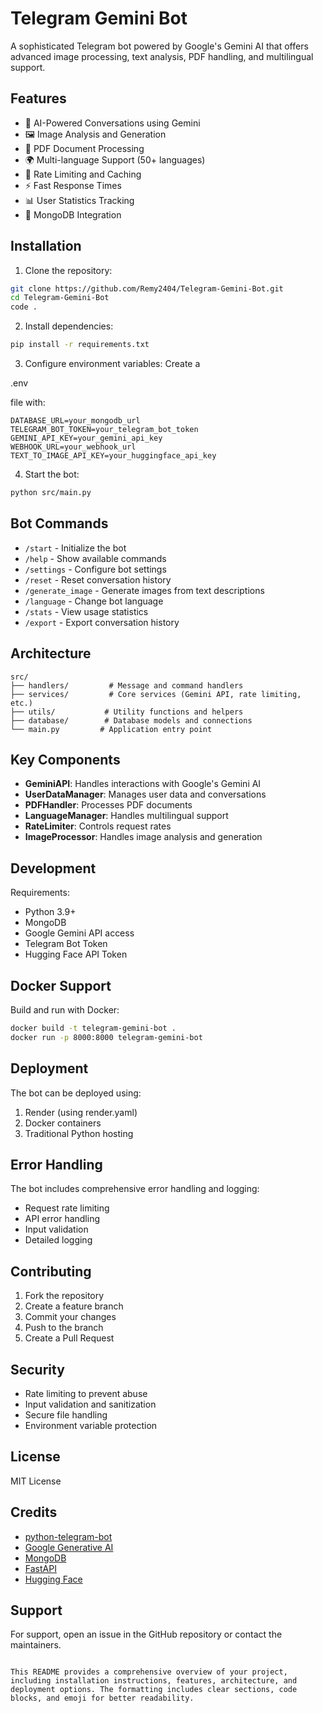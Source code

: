 
# Telegram Gemini Bot

A sophisticated Telegram bot powered by Google's Gemini AI that offers advanced image processing, text analysis, PDF handling, and multilingual support.

## Features

- 🤖 AI-Powered Conversations using Gemini
- 🖼️ Image Analysis and Generation
- 📄 PDF Document Processing
- 🌍 Multi-language Support (50+ languages)
- 🔄 Rate Limiting and Caching
- ⚡ Fast Response Times
- 📊 User Statistics Tracking
- 💾 MongoDB Integration

## Installation

1. Clone the repository:
```bash
git clone https://github.com/Remy2404/Telegram-Gemini-Bot.git
cd Telegram-Gemini-Bot
code .
```

2. Install dependencies:
```bash
pip install -r requirements.txt
```

3. Configure environment variables:
Create a 

.env

 file with:
```env
DATABASE_URL=your_mongodb_url
TELEGRAM_BOT_TOKEN=your_telegram_bot_token
GEMINI_API_KEY=your_gemini_api_key
WEBHOOK_URL=your_webhook_url
TEXT_TO_IMAGE_API_KEY=your_huggingface_api_key
```

4. Start the bot:
```bash
python src/main.py
```

## Bot Commands

- `/start` - Initialize the bot
- `/help` - Show available commands
- `/settings` - Configure bot settings
- `/reset` - Reset conversation history
- `/generate_image` - Generate images from text descriptions
- `/language` - Change bot language
- `/stats` - View usage statistics
- `/export` - Export conversation history

## Architecture

```
src/
├── handlers/         # Message and command handlers
├── services/         # Core services (Gemini API, rate limiting, etc.)
├── utils/           # Utility functions and helpers
├── database/        # Database models and connections
└── main.py         # Application entry point
```

## Key Components

- **GeminiAPI**: Handles interactions with Google's Gemini AI
- **UserDataManager**: Manages user data and conversations
- **PDFHandler**: Processes PDF documents
- **LanguageManager**: Handles multilingual support
- **RateLimiter**: Controls request rates
- **ImageProcessor**: Handles image analysis and generation

## Development

Requirements:
- Python 3.9+
- MongoDB
- Google Gemini API access
- Telegram Bot Token
- Hugging Face API Token

## Docker Support

Build and run with Docker:
```bash
docker build -t telegram-gemini-bot .
docker run -p 8000:8000 telegram-gemini-bot
```

## Deployment

The bot can be deployed using:
1. Render (using render.yaml)
2. Docker containers
3. Traditional Python hosting

## Error Handling

The bot includes comprehensive error handling and logging:
- Request rate limiting
- API error handling
- Input validation
- Detailed logging

## Contributing

1. Fork the repository
2. Create a feature branch
3. Commit your changes
4. Push to the branch
5. Create a Pull Request

## Security

- Rate limiting to prevent abuse
- Input validation and sanitization
- Secure file handling
- Environment variable protection

## License

MIT License

## Credits

- [python-telegram-bot](https://github.com/python-telegram-bot/python-telegram-bot)
- [Google Generative AI](https://ai.google.dev/)
- [MongoDB](https://www.mongodb.com/)
- [FastAPI](https://fastapi.tiangolo.com/)
- [Hugging Face](https://huggingface.co/)

## Support

For support, open an issue in the GitHub repository or contact the maintainers.
```

This README provides a comprehensive overview of your project, including installation instructions, features, architecture, and deployment options. The formatting includes clear sections, code blocks, and emoji for better readability.

